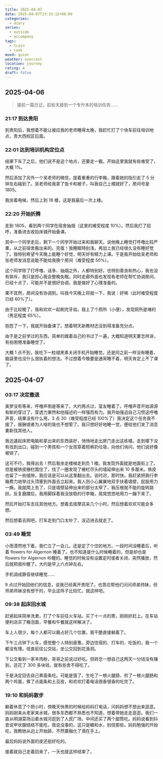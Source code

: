 ```yaml
---
title: 2025-04-07
date: 2025-04-07T23:33:12+08:00
categories:
  - diary
series:
  - outside
  - accompany
tags:
  - train
  - cook
mood: quiet
weather: overcast
location: journey
rating: 4
draft: false
---
```

## 2025-04-06

> 接前一篇日记，前些天接到一个专升本的培训任务……

### 21:17 到达贵阳

到贵阳后，我想着不能让接应我的老师睡得太晚，我赶忙打了个快车前往培训地点，贵大西校区后面。

### 22:01 达到培训机构定位点

结果下车了之后，他们说不是这个地点，还要走一截。开始这里我就有些难受了，大概 1%。

然后添加了另外一个吴老师的微信，提着重重的行李箱，跟着她的指引走了 5 分钟左右碰到了。吴老师给我拿了饭卡和被子，叫我自己上楼就好了，房间号是 1805。

我坐着电梯，然后上到 18 楼，这是我最后一次上楼。

### 22:20 开始折腾

走到 1805，看到两个同学在宿舍抽烟（这里的难受程度 10%）。然后我打了招呼，准备进去收拾床铺开始备课。

其中一个同学走后，剩下一个同学开始过来和我聊天。说他晚上睡觉打呼噜比较严重，从之前宿舍搬出来的。完蛋！我睡眠特别浅，再加上我已经很久没有睡好觉了。我特别希望今天晚上能睡个好觉，明天好有精力上课。于是我开始给吴老师和张老师发消息说能不能给我换个房间（难受程度 50%）。

这个同学除了打呼噜、话多、抽烟之外，人都特别好。也特别善良和热心，我也没有排斥，我只是担心我会整晚失眠。同时走廊外面也发现有老师在帮忙协调房间，已经十点了，可能并不是很好协调，我是做好了心理准备的。

果不其然，房间没有协调到。叫我今天晚上将就一下，我说：好嘛（此时难受程度已经 60%了）。

由于比较晚了，我和欢欢一起刷完牙齿。我上了个厕所（小便），发现厕所是堵的（男足程度 65%）。

抱怨了一下，我就开始备课了。想着明天新教材还没到得准备充分点。

由于是之前学过的东西，简单的跟着自己的书过了一遍，大概知道明天要怎样讲，有些困倦准备睡觉了。

大概 1 点不到，我吃下一粒褪黑素关闭手机开始睡觉。还是同之前一样没有睡着，脑袋里也没什么很执着的想法。不过想着今晚要是通宵睡不着，明天肯定上不了课了。

## 2025-04-07
### 03:17 决定撤退

美梦没有等来，呼噜声倒是等来了。大约两点过，室友睡着了。呼噜声音开始源源有断的穿过了，穿透力果然和他描述的一样强而有力。我开始强迫自己习惯这呼噜声音，结果没有什么用，3 点 30（难受程度已经 100%了）我决定这个任务我不接了，报酬或者为人啥的我也不想管了。我只想好好地睡一觉，便给他们发了消息重新找其他人。

我迅速起床把电脑和拿出来的东西装好，悄悄地走出房门走出这栋楼。走到楼下没有找到出口，碰到一个男孩和一个女孩穿着短裤扔垃圾，向他们询问，他们说好像被锁了。

这可不行，我得出去！然后我坐走楼梯走到负 1 楼。我发现外面就是地面街上了。但是被铁皮栅栏围住了，找了一圈发现了栅栏尽头的墙延伸出来 10 多厘米。铁皮也留了一些缝隙，我应该是可以从这里翻出去。说时迟，那时快。我赶紧把我行李箱费力地举过头顶塞到外面去立起来。我人则小心翼翼地双手扶着墙壁，屁股用力一撅。我就爬上去了，只是墙壁延伸出来的部分太窄了，我压根就不能的旋转跳跃。反复磨蹭后，我用脚踩着我没放稳的行李箱，晃晃悠悠地用力一蹦下来了。

然后开始打车去往其他地方。想着去按摩店呆几个小时，然后想着欢欢可能会多想。

然后想着去网吧，打车走到门口太吵了，没迈进去就走了。

### 03:49 睡觉

小雨漠然地下着，我伫立了一会儿，还是定了个住的地方。一段时间没睡着后，听着 flowers for Algernon 睡着了。也不知道是什么时候睡着的，但是却也是 flowers for Algernon 吵醒的。睡觉的时候没有设置定时或者关闭，突然播放，然后就把我吵醒了。大约是早上六点钟左右。

手机调成静音继续睡觉……

9 点过开始回他们的信息，说我已经离开贵阳了。也答应帮他们问问师弟师妹，但师弟师妹没有想干的，毕业这阵子比较忙。就这样吧。

### 09:38 起床回水城

赶紧起床简单洗漱，打了个车前往火车站。买了十一点的票，刚刚好赶上。在车站便利店买了桶泡面，早餐和午餐就这样解决了。

车上人很少，每个人都可以霸占好几个位置，我干脆直接躺着了。

下午三点钟下火车，感觉整个人特别疲惫。旁边住宿的、打车的、吃饭的，我一个都没有理。径直前往公交站，坐公交回到花渔洞。

下公交看到一家羊肉粉，哥哥之前说过好吃。但转念一想自己这两天一分钱没有赚到，还花了 300 多块钱，就有些舍不得吃了。

于是决定回去自己煮面条吃。可能是饿了，生吃了一根火腿肠，煎了一根火腿肠和两个鸡蛋，煮了点面条和土豆皮，和欢欢打着电话很香很香的吃完了。

### 19:10 和妈妈散步

躺着休息了个把小时，傍晚天快黑的时候给妈妈打电话，问妈妈想不想出来逛逛。妈妈刚来从老家来水城，很多东西都不熟悉也不知道，想着带她走走逛逛。我们一直从明湖菜场沿着水城河逛到了人民广场，中间还买了两个甜筒吃。妈妈说看到抖音说甲状腺结结不能吃，我说没事的，这只是糖和水，别信那些。妈妈勉强的开始吃，我教她从边上开始舔，不然要融化了滴在手上。

最后妈妈说外面的皮还挺好吃的。

接着就自己走着回来了，一天也就这样结束了。

